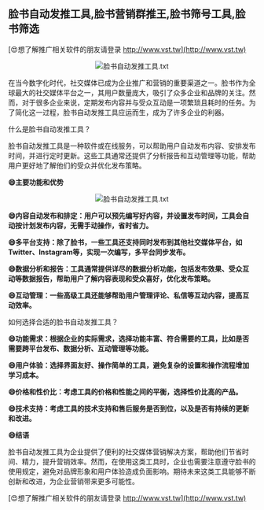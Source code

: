 ## **脸书自动发推工具,脸书营销群推王,脸书筛号工具,脸书筛选**

[😍想了解推广相关软件的朋友请登录 http://www.vst.tw](http://www.vst.tw)

 <center><img src="https://vst.tw/MP4/tuiguang/png/4.png" alt="脸书自动发推工具.txt"></center>

在当今数字化时代，社交媒体已成为企业推广和营销的重要渠道之一。脸书作为全球最大的社交媒体平台之一，其用户数量庞大，吸引了众多企业和品牌的关注。然而，对于很多企业来说，定期发布内容并与受众互动是一项繁琐且耗时的任务。为了简化这一过程，脸书自动发推工具应运而生，成为了许多企业的利器。

什么是脸书自动发推工具？

脸书自动发推工具是一种软件或在线服务，可以帮助用户自动发布内容、安排发布时间，并进行定时更新。这些工具通常还提供了分析报告和互动管理等功能，帮助用户更好地了解他们的受众并优化发布策略。

**😄主要功能和优势**

 <center><img src="https://vst.tw/MP4/tuiguang/png/8.png" alt="脸书自动发推工具.txt"></center>

**😄内容自动发布和排定：用户可以预先编写好内容，并设置发布时间，工具会自动按计划发布内容，无需手动操作，省时省力。**

**😄多平台支持：除了脸书，一些工具还支持同时发布到其他社交媒体平台，如Twitter、Instagram等，实现一次编写，多平台同步发布。**

**😄数据分析和报告：工具通常提供详尽的数据分析功能，包括发布效果、受众互动等数据报告，帮助用户了解内容表现和受众喜好，优化发布策略。**

**😄互动管理：一些高级工具还能够帮助用户管理评论、私信等互动内容，提高互动效率。**

如何选择合适的脸书自动发推工具？

**😄功能需求：根据企业的实际需求，选择功能丰富、符合需要的工具，比如是否需要跨平台发布、数据分析、互动管理等功能。**

**😄用户体验：选择界面友好、操作简单的工具，避免复杂的设置和操作流程增加学习成本。**

**😄价格和性价比：考虑工具的价格和性能之间的平衡，选择性价比高的产品。**

**😄技术支持：考虑工具的技术支持和售后服务是否到位，以及是否有持续的更新和改进。**

**😄结语**

脸书自动发推工具为企业提供了便利的社交媒体营销解决方案，帮助他们节省时间、精力，提升营销效率。然而，在使用这类工具时，企业也需要注意遵守脸书的使用规定，避免对品牌形象和用户体验造成负面影响。期待未来这类工具能够不断创新和改进，为企业营销带来更多可能性。

[😍想了解推广相关软件的朋友请登录 http://www.vst.tw](http://www.vst.tw)



